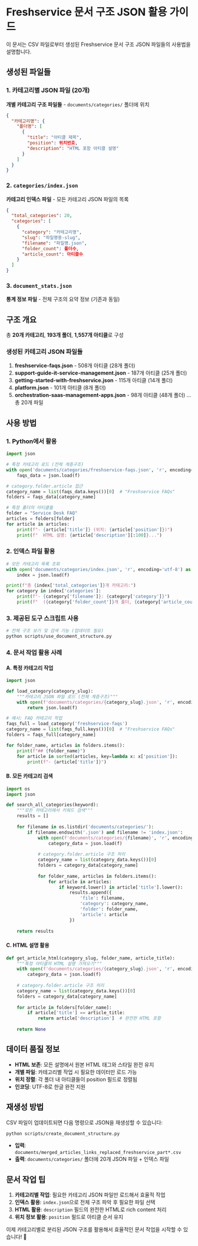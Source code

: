 # Freshservice 문서 구조 JSON 활용 가이드

이 문서는 CSV 파일로부터 생성된 Freshservice 문서 구조 JSON 파일들의 사용법을 설명합니다.

## 생성된 파일들

### 1. 카테고리별 JSON 파일 (20개)
**개별 카테고리 구조 파일들** - `documents/categories/` 폴더에 위치
```json
{
  "카테고리명": {
    "폴더명": [
      {
        "title": "아티클 제목",
        "position": 위치번호,
        "description": "HTML 포함 아티클 설명"
      }
    ]
  }
}
```

### 2. `categories/index.json`
**카테고리 인덱스 파일** - 모든 카테고리 JSON 파일의 목록
```json
{
  "total_categories": 20,
  "categories": [
    {
      "category": "카테고리명",
      "slug": "파일명용-slug",
      "filename": "파일명.json",
      "folder_count": 폴더수,
      "article_count": 아티클수
    }
  ]
}
```

### 3. `document_stats.json`
**통계 정보 파일** - 전체 구조의 요약 정보 (기존과 동일)

## 구조 개요

총 **20개 카테고리**, **193개 폴더**, **1,557개 아티클**로 구성

### 생성된 카테고리 JSON 파일들
1. **freshservice-faqs.json** - 508개 아티클 (28개 폴더)
2. **support-guide-it-service-management.json** - 187개 아티클 (25개 폴더)
3. **getting-started-with-freshservice.json** - 115개 아티클 (14개 폴더)
4. **platform.json** - 101개 아티클 (8개 폴더)
5. **orchestration-saas-management-apps.json** - 98개 아티클 (48개 폴더)
... 총 20개 파일

## 사용 방법

### 1. Python에서 활용
```python
import json

# 특정 카테고리 로드 (전체 계층구조)
with open('documents/categories/freshservice-faqs.json', 'r', encoding='utf-8') as f:
    faqs_data = json.load(f)

# category.folder.article 접근
category_name = list(faqs_data.keys())[0]  # "Freshservice FAQs"
folders = faqs_data[category_name]

# 특정 폴더의 아티클들
folder = "Service Desk FAQ"
articles = folders[folder]
for article in articles:
    print(f"- {article['title']} (위치: {article['position']})")
    print(f"  HTML 설명: {article['description'][:100]}...")
```

### 2. 인덱스 파일 활용
```python
# 모든 카테고리 목록 조회
with open('documents/categories/index.json', 'r', encoding='utf-8') as f:
    index = json.load(f)

print(f"총 {index['total_categories']}개 카테고리:")
for category in index['categories']:
    print(f"- {category['filename']}: {category['category']}")
    print(f"  ({category['folder_count']}개 폴더, {category['article_count']}개 아티클)")
```

### 3. 제공된 도구 스크립트 사용
```bash
# 전체 구조 보기 및 검색 기능 (업데이트 필요)
python scripts/use_document_structure.py
```

### 4. 문서 작업 활용 사례

#### A. 특정 카테고리 작업
```python
import json

def load_category(category_slug):
    """카테고리 JSON 파일 로드 (전체 계층구조)"""
    with open(f'documents/categories/{category_slug}.json', 'r', encoding='utf-8') as f:
        return json.load(f)

# 예시: FAQ 카테고리 작업
faqs_full = load_category('freshservice-faqs')
category_name = list(faqs_full.keys())[0]  # "Freshservice FAQs"
folders = faqs_full[category_name]

for folder_name, articles in folders.items():
    print(f"## {folder_name}")
    for article in sorted(articles, key=lambda x: x['position']):
        print(f"- {article['title']}")
```

#### B. 모든 카테고리 검색
```python
import os
import json

def search_all_categories(keyword):
    """모든 카테고리에서 키워드 검색"""
    results = []
    
    for filename in os.listdir('documents/categories/'):
        if filename.endswith('.json') and filename != 'index.json':
            with open(f'documents/categories/{filename}', 'r', encoding='utf-8') as f:
                category_data = json.load(f)
            
            # category.folder.article 구조 처리
            category_name = list(category_data.keys())[0]
            folders = category_data[category_name]
            
            for folder_name, articles in folders.items():
                for article in articles:
                    if keyword.lower() in article['title'].lower():
                        results.append({
                            'file': filename,
                            'category': category_name,
                            'folder': folder_name,
                            'article': article
                        })
    
    return results
```

#### C. HTML 설명 활용
```python
def get_article_html(category_slug, folder_name, article_title):
    """특정 아티클의 HTML 설명 가져오기"""
    with open(f'documents/categories/{category_slug}.json', 'r', encoding='utf-8') as f:
        category_data = json.load(f)
    
    # category.folder.article 구조 처리
    category_name = list(category_data.keys())[0]
    folders = category_data[category_name]
    
    for article in folders[folder_name]:
        if article['title'] == article_title:
            return article['description']  # 완전한 HTML 포함
    
    return None
```

## 데이터 품질 정보

- **HTML 보존**: 모든 설명에서 원본 HTML 태그와 스타일 완전 유지
- **개별 파일**: 카테고리별 작업 시 필요한 데이터만 로드 가능
- **위치 정렬**: 각 폴더 내 아티클들이 position 필드로 정렬됨
- **인코딩**: UTF-8로 한글 완전 지원

## 재생성 방법

CSV 파일이 업데이트되면 다음 명령으로 JSON을 재생성할 수 있습니다:

```bash
python scripts/create_document_structure.py
```

- **입력**: `documents/merged_articles_links_replaced_freshservice_part*.csv`
- **출력**: `documents/categories/` 폴더에 20개 JSON 파일 + 인덱스 파일

## 문서 작업 팁

1. **카테고리별 작업**: 필요한 카테고리 JSON 파일만 로드해서 효율적 작업
2. **인덱스 활용**: `index.json`으로 전체 구조 파악 후 필요한 파일 선택
3. **HTML 활용**: `description` 필드의 완전한 HTML로 rich content 처리
4. **위치 정보 활용**: `position` 필드로 아티클 순서 유지

이제 카테고리별로 분리된 JSON 구조를 활용해서 효율적인 문서 작업을 시작할 수 있습니다! 🚀
